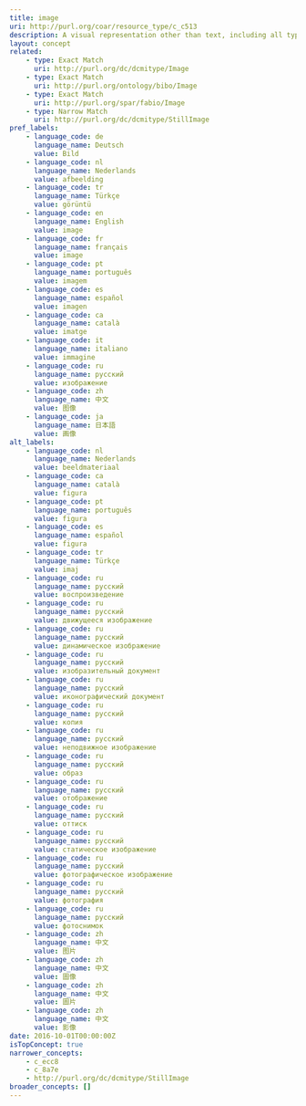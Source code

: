 ```yaml
---
title: image
uri: http://purl.org/coar/resource_type/c_c513
description: A visual representation other than text, including all types of moving image and still image.
layout: concept
related:
    - type: Exact Match
      uri: http://purl.org/dc/dcmitype/Image
    - type: Exact Match
      uri: http://purl.org/ontology/bibo/Image
    - type: Exact Match
      uri: http://purl.org/spar/fabio/Image
    - type: Narrow Match
      uri: http://purl.org/dc/dcmitype/StillImage
pref_labels:
    - language_code: de
      language_name: Deutsch
      value: Bild
    - language_code: nl
      language_name: Nederlands
      value: afbeelding
    - language_code: tr
      language_name: Türkçe
      value: görüntü
    - language_code: en
      language_name: English
      value: image
    - language_code: fr
      language_name: français
      value: image
    - language_code: pt
      language_name: português
      value: imagem
    - language_code: es
      language_name: español
      value: imagen
    - language_code: ca
      language_name: català
      value: imatge
    - language_code: it
      language_name: italiano
      value: immagine
    - language_code: ru
      language_name: русский
      value: изображение
    - language_code: zh
      language_name: 中文
      value: 图像
    - language_code: ja
      language_name: 日本語
      value: 画像
alt_labels:
    - language_code: nl
      language_name: Nederlands
      value: beeldmateriaal
    - language_code: ca
      language_name: català
      value: figura
    - language_code: pt
      language_name: português
      value: figura
    - language_code: es
      language_name: español
      value: figura
    - language_code: tr
      language_name: Türkçe
      value: imaj
    - language_code: ru
      language_name: русский
      value: воспроизведение
    - language_code: ru
      language_name: русский
      value: движущееся изображение
    - language_code: ru
      language_name: русский
      value: динамическое изображение
    - language_code: ru
      language_name: русский
      value: изобразительный документ
    - language_code: ru
      language_name: русский
      value: иконографический документ
    - language_code: ru
      language_name: русский
      value: копия
    - language_code: ru
      language_name: русский
      value: неподвижное изображение
    - language_code: ru
      language_name: русский
      value: образ
    - language_code: ru
      language_name: русский
      value: отображение
    - language_code: ru
      language_name: русский
      value: оттиск
    - language_code: ru
      language_name: русский
      value: статическое изображение
    - language_code: ru
      language_name: русский
      value: фотографическое изображение
    - language_code: ru
      language_name: русский
      value: фотография
    - language_code: ru
      language_name: русский
      value: фотоснимок
    - language_code: zh
      language_name: 中文
      value: 图片
    - language_code: zh
      language_name: 中文
      value: 圖像
    - language_code: zh
      language_name: 中文
      value: 圖片
    - language_code: zh
      language_name: 中文
      value: 影像
date: 2016-10-01T00:00:00Z
isTopConcept: true
narrower_concepts:
    - c_ecc8
    - c_8a7e
    - http://purl.org/dc/dcmitype/StillImage
broader_concepts: []
---
```


